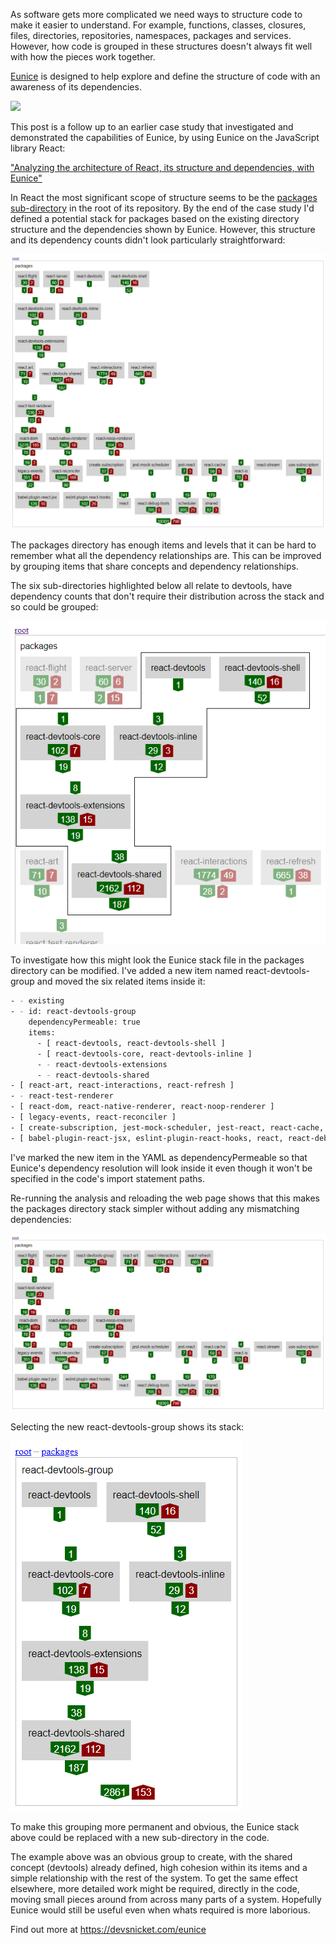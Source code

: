 As software gets more complicated we need ways to structure code to make it easier to understand. For example, functions, classes, closures, files, directories, repositories, namespaces, packages and services. However, how code is grouped in these structures doesn't always fit well with how the pieces work together.

[Eunice](https://devsnicket.com/eunice) is designed to help explore and define the structure of code with an awareness of its dependencies.

![](../arrows/default-height.svg)

This post is a follow up to an earlier case study that investigated and demonstrated the capabilities of Eunice, by using Eunice on the JavaScript library React:

["Analyzing the architecture of React, its structure and dependencies, with Eunice"](https://dev.to/grahamdyson/analyzing-the-architecture-of-react-its-structure-and-dependencies-with-eunice-1h8c)

In React the most significant scope of structure seems to be the [packages sub-directory](https://github.com/facebook/react/tree/master/packages) in the root of its repository. By the end of the case study I'd defined a potential stack for packages based on the existing directory structure and the dependencies shown by Eunice. However, this structure and its dependency counts didn't look particularly straightforward:

![](./11-individual-file-stack-packages.png)

The packages directory has enough items and levels that it can be hard to remember what all the dependency relationships are. This can be improved by grouping items that share concepts and dependency relationships.

The six sub-directories highlighted below all relate to devtools, have dependency counts that don't require their distribution across the stack and so could be grouped:

![](./12-devtools-highlighted.png)

To investigate how this might look the Eunice stack file in the packages directory can be modified. I've added a new item named react-devtools-group and moved the six related items inside it:

```bash
- - existing
- - id: react-devtools-group
    dependencyPermeable: true
    items:
      - [ react-devtools, react-devtools-shell ]
      - [ react-devtools-core, react-devtools-inline ]
      - - react-devtools-extensions
      - - react-devtools-shared
- [ react-art, react-interactions, react-refresh ]
- - react-test-renderer
- [ react-dom, react-native-renderer, react-noop-renderer ]
- [ legacy-events, react-reconciler ]
- [ create-subscription, jest-mock-scheduler, jest-react, react-cache, react-is, react-stream, use-subscription ]
- [ babel-plugin-react-jsx, eslint-plugin-react-hooks, react, react-debug-tools, scheduler, shared ]
```

I've marked the new item in the YAML as dependencyPermeable so that Eunice's dependency resolution will look inside it even though it won't be specified in the code's import statement paths.

Re-running the analysis and reloading the web page shows that this makes the packages directory stack simpler without adding any mismatching dependencies:

![](./13-devtools-group.png)

Selecting the new react-devtools-group shows its stack:

![](./14-devtools-group-contents.png)

To make this grouping more permanent and obvious, the Eunice stack above could be replaced with a new sub-directory in the code.

The example above was an obvious group to create, with the shared concept (devtools) already defined, high cohesion within its items and a simple relationship with the rest of the system. To get the same effect elsewhere, more detailed work might be required, directly in the code, moving small pieces around from across many parts of a system. Hopefully Eunice would still be useful even when whats required is more laborious.

Find out more at https://devsnicket.com/eunice